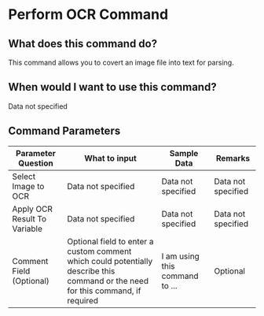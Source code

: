 <!--TITLE: Perform OCR Command -->
<!-- SUBTITLE: a command in the Image Commands group -->
# Perform OCR Command


## What does this command do?
This command allows you to covert an image file into text for parsing.


## When would I want to use this command?
Data not specified


## Command Parameters
| Parameter Question   	| What to input  	|  Sample Data 	| Remarks  	|
| ---                    | ---               | ---           | ---       |
|Select Image to OCR|Data not specified|Data not specified|Data not specified|
|Apply OCR Result To Variable|Data not specified|Data not specified|Data not specified|
|Comment Field (Optional)|Optional field to enter a custom comment which could potentially describe this command or the need for this command, if required|I am using this command to ...|Optional|



